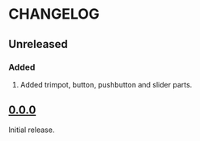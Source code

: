 # CHANGELOG

## Unreleased

### Added
1. Added trimpot, button, pushbutton and slider parts.


## [0.0.0](https://github.com/transcriptaze/VPD/releases/tag/v0.0.0)

Initial release.


